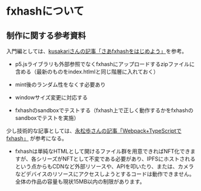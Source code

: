 # fxhashについて

## 制作に関する参考資料

入門編としては、[kusakariさんの記事「さあfxhashをはじめよう」](https://note.com/kusakari_/n/na79f93143acb)を参考。

- p5.jsライブラリも外部参照でなくfxhashにアップロードするzipファイルに含める（最新のものをindex.htlmlと同じ階層に入れておく）

- mint後のランダム性をなくす必要あり

- windowサイズ変更に対応する

- fxhashのsandboxでテストする（fxhash上で正しく動作するかをfxhashのsandboxでテストを実施）

少し技術的な記事としては、[永松歩さんの記事「Webpack+TypeScriptでfxhash」](https://qiita.com/ayumu_nagamatsu/items/9faaceb6ce62796daad2) が参考になる。

- fxhashは単純なHTMLとして開けるファイル群を用意できればNFT化できますが、各シリーズがNFTとして不変である必要があり、IPFSにホストされるという点からもCDNなど外部リソースや、APIを叩いたり、または、カメラなどデバイスのリソースにアクセスしようとするコードは動作できません。全体の作品の容量も現状15MB以内の制限があります。
